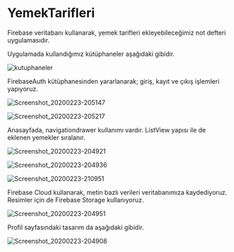 # YemekTarifleri

Firebase veritabanı kullanarak, yemek tarifleri ekleyebileceğimiz not defteri uygulamasıdır.

Uygulamada kullandığımız kütüphaneler aşağıdaki gibidir.

![kutuphaneler](https://user-images.githubusercontent.com/13748518/75121583-74a8c980-56a6-11ea-9af0-c8d6b8ede005.png)
 
FirebaseAuth kütüphanesinden yararlanarak; giriş, kayıt ve çıkış işlemleri yapıyoruz.

![Screenshot_20200223-205147](https://user-images.githubusercontent.com/13748518/75121540-0c59e800-56a6-11ea-8a43-ca22fdeaf5a6.jpg)   


![Screenshot_20200223-205217](https://user-images.githubusercontent.com/13748518/75121612-ade13980-56a6-11ea-98d2-9ac43d20ae97.jpg)

Anasayfada, navigationdrawer kullanımı vardır. ListView yapısı ile de eklenen yemekler sıralanır.

![Screenshot_20200223-204921](https://user-images.githubusercontent.com/13748518/75121637-f00a7b00-56a6-11ea-8b19-62862b53a372.jpg)

![Screenshot_20200223-204936](https://user-images.githubusercontent.com/13748518/75121640-f4cf2f00-56a6-11ea-86d0-f805a848a567.png)

![Screenshot_20200223-210951](https://user-images.githubusercontent.com/13748518/75121700-83dc4700-56a7-11ea-8496-5ac0b54f08b7.jpg)

Firebase Cloud kullanarak, metin bazlı verileri veritabanımıza kaydediyoruz.
Resimler için de Firebase Storage kullanıyoruz.

![Screenshot_20200223-204951](https://user-images.githubusercontent.com/13748518/75121669-3bbd2480-56a7-11ea-9cb4-5e0cd854c987.jpg)

Profil sayfasındaki tasarım da aşağıdaki gibidir.

![Screenshot_20200223-204908](https://user-images.githubusercontent.com/13748518/75121673-3fe94200-56a7-11ea-8d47-a503c0745cb5.jpg)
